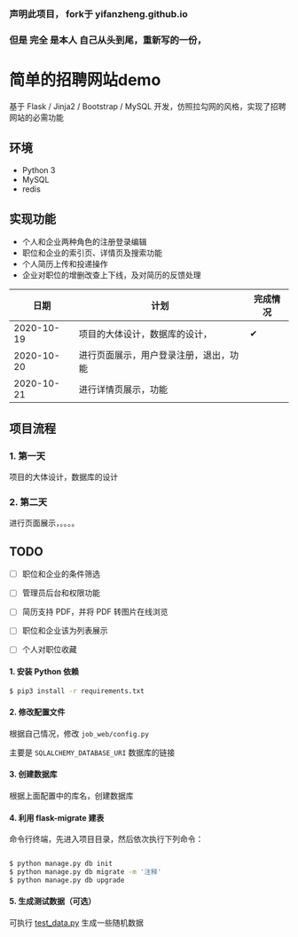 ### 声明此项目， fork于 yifanzheng.github.io
### 但是 完全 是本人 自己从头到尾，重新写的一份，
# 简单的招聘网站demo
基于 Flask / Jinja2 / Bootstrap / MySQL 开发，仿照拉勾网的风格，实现了招聘网站的必需功能


## 环境
* Python 3
* MySQL
* redis

## 实现功能
* 个人和企业两种角色的注册登录编辑
* 职位和企业的索引页、详情页及搜索功能
* 个人简历上传和投递操作
* 企业对职位的增删改查上下线，及对简历的反馈处理

| 日期 | 计划 | 完成情况|
|---|---|---|
|2020-10-19|项目的大体设计，数据库的设计，|✔|
|2020-10-20|进行页面展示，用户登录注册，退出，功能||
|2020-10-21|进行详情页展示，功能||

## 项目流程
### 1. 第一天
项目的大体设计，数据库的设计
### 2. 第二天
进行页面展示，。。。。


## TODO
- [ ] 职位和企业的条件筛选
- [ ] 管理员后台和权限功能
- [ ] 简历支持 PDF，并将 PDF 转图片在线浏览
- [ ] 职位和企业该为列表展示
- [ ] 个人对职位收藏



#### 1. 安装 Python 依赖
```sh
$ pip3 install -r requirements.txt
```

#### 2. 修改配置文件

根据自己情况，修改 `job_web/config.py`

主要是 `SQLALCHEMY_DATABASE_URI` 数据库的链接

#### 3. 创建数据库

根据上面配置中的库名，创建数据库

#### 4. 利用 flask-migrate 建表

命令行终端，先进入项目目录，然后依次执行下列命令：

```sh

$ python manage.py db init
$ python manage.py db migrate -m '注释'
$ python manage.py db upgrade
```



#### 5. 生成测试数据（可选）

可执行 [test_data.py](https://github.com/zkqiang/job-web-demo/blob/master/data/test_data.py) 生成一些随机数据





